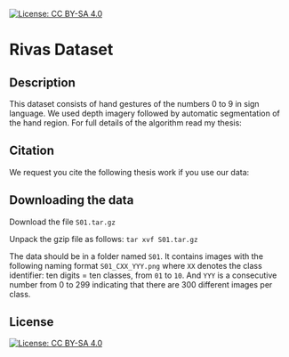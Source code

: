 [![License: CC BY-SA 4.0](https://img.shields.io/badge/License-CC%20BY--SA%204.0-lightgrey.svg)](https://creativecommons.org/licenses/by-sa/4.0/)

# Rivas Dataset

## Description
This dataset consists of hand gestures of the numbers 0 to 9 in sign language. We used depth imagery followed by automatic segmentation of the hand region.  For full details of the algorithm read my thesis:

## Citation
We request you cite the following thesis work if you use our data:


## Downloading the data
Download the file `S01.tar.gz`

Unpack the gzip file as follows:
`tar xvf S01.tar.gz`

The data should be in a folder named `S01`. It contains images with the following naming format `S01_CXX_YYY.png` where `XX` denotes the class identifier: ten digits = ten classes, from `01` to `10`. And `YYY` is a consecutive number from 0 to 299 indicating that there are 300 different images per class.

## License
[![License: CC BY-SA 4.0](https://licensebuttons.net/l/by-sa/4.0/80x15.png)](https://creativecommons.org/licenses/by-sa/4.0/)
